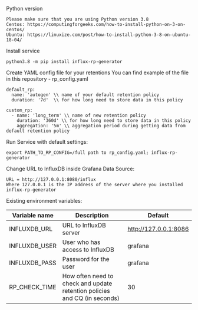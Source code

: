 Python version
```
Please make sure that you are using Python version 3.8
Centos: https://computingforgeeks.com/how-to-install-python-on-3-on-centos/
Ubuntu: https://linuxize.com/post/how-to-install-python-3-8-on-ubuntu-18-04/
```

Install service
```
python3.8 -m pip install influx-rp-generator
```

Create YAML config file for your retentions
You can find example of the file in this repository - rp_config.yaml
```
default_rp:
  name: 'autogen' \\ name of your default retention policy
  duration: '7d'  \\ for how long need to store data in this policy

custom_rp:
  - name: 'long_term' \\ name of new retention policy
    duration: '360d' \\ for how long need to store data in this policy
    aggregation: '5m' \\ aggregation period during getting data from default retention policy
```

Run Service with default settings:
```
export PATH_TO_RP_CONFIG=/full path to rp_config.yaml; influx-rp-generator
```

Change URL to InfluxDB inside Grafana Data Source:
```
URL = http://127.0.0.1:8080/influx
Where 127.0.0.1 is the IP address of the server where you installed influx-rp-generator
```

Existing environment variables:

|Variable name|Description|Default|
|---|---|---|
|INFLUXDB_URL|URL to InfluxDB server | http://127.0.0.1:8086 |
|INFLUXDB_USER|User who has access to InfluxDB|grafana|
|INFLUXDB_PASS|Password for the user|grafana|
|RP_CHECK_TIME|How often need to check and update retention policies and CQ (in seconds)|30|
